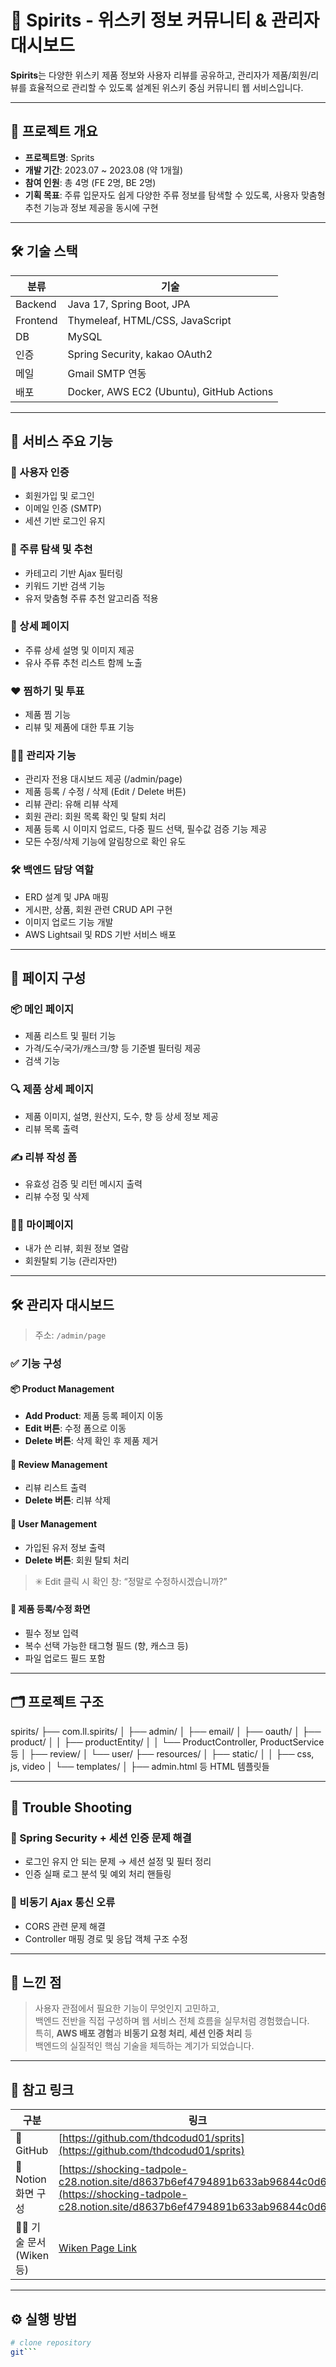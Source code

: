# 🥃 Spirits - 위스키 정보 커뮤니티 & 관리자 대시보드

**Spirits**는 다양한 위스키 제품 정보와 사용자 리뷰를 공유하고, 관리자가 제품/회원/리뷰를 효율적으로 관리할 수 있도록 설계된 위스키 중심 커뮤니티 웹 서비스입니다.

---

## 📌 프로젝트 개요

- **프로젝트명**: Sprits
- **개발 기간**: 2023.07 ~ 2023.08 (약 1개월)
- **참여 인원**: 총 4명 (FE 2명, BE 2명)
- **기획 목표**: 주류 입문자도 쉽게 다양한 주류 정보를 탐색할 수 있도록, 사용자 맞춤형 추천 기능과 정보 제공을 동시에 구현

---

## 🛠 기술 스택

| 분류 | 기술 |
|------|------|
| Backend | Java 17, Spring Boot, JPA |
| Frontend | Thymeleaf, HTML/CSS, JavaScript |
| DB | MySQL |
| 인증 | Spring Security, kakao OAuth2 |
| 메일 | Gmail SMTP 연동 |
| 배포 | Docker, AWS EC2 (Ubuntu), GitHub Actions |

---

## 🚀 서비스 주요 기능

### 👤 사용자 인증
- 회원가입 및 로그인
- 이메일 인증 (SMTP)
- 세션 기반 로그인 유지

### 🥃 주류 탐색 및 추천
- 카테고리 기반 Ajax 필터링
- 키워드 기반 검색 기능
- 유저 맞춤형 주류 추천 알고리즘 적용

### 🧾 상세 페이지
- 주류 상세 설명 및 이미지 제공
- 유사 주류 추천 리스트 함께 노출

### ❤️ 찜하기 및 투표
- 제품 찜 기능
- 리뷰 및 제품에 대한 투표 기능

### 🧑‍💼 관리자 기능
- 관리자 전용 대시보드 제공 (/admin/page)
- 제품 등록 / 수정 / 삭제 (Edit / Delete 버튼)
- 리뷰 관리: 유해 리뷰 삭제
- 회원 관리: 회원 목록 확인 및 탈퇴 처리
- 제품 등록 시 이미지 업로드, 다중 필드 선택, 필수값 검증 기능 제공
- 모든 수정/삭제 기능에 알림창으로 확인 유도

### 🛠️ 백엔드 담당 역할
- ERD 설계 및 JPA 매핑
- 게시판, 상품, 회원 관련 CRUD API 구현
- 이미지 업로드 기능 개발
- AWS Lightsail 및 RDS 기반 서비스 배포

---

## 🧾 페이지 구성

### 📦 메인 페이지
- 제품 리스트 및 필터 기능
- 가격/도수/국가/캐스크/향 등 기준별 필터링 제공
- 검색 기능

### 🔍 제품 상세 페이지
- 제품 이미지, 설명, 원산지, 도수, 향 등 상세 정보 제공
- 리뷰 목록 출력

### ✍ 리뷰 작성 폼
- 유효성 검증 및 리턴 메시지 출력
- 리뷰 수정 및 삭제

### 🧑‍💻 마이페이지
- 내가 쓴 리뷰, 회원 정보 열람
- 회원탈퇴 기능 (관리자만)

---

## 🛠 관리자 대시보드

> 주소: `/admin/page`

### ✅ 기능 구성

#### 📦 Product Management
- **Add Product**: 제품 등록 페이지 이동
- **Edit 버튼**: 수정 폼으로 이동  
- **Delete 버튼**: 삭제 확인 후 제품 제거

#### 💬 Review Management
- 리뷰 리스트 출력
- **Delete 버튼**: 리뷰 삭제

#### 👥 User Management
- 가입된 유저 정보 출력
- **Delete 버튼**: 회원 탈퇴 처리

> ✳️ Edit 클릭 시 확인 창: “정말로 수정하시겠습니까?”

#### 📝 제품 등록/수정 화면
- 필수 정보 입력
- 복수 선택 가능한 태그형 필드 (향, 캐스크 등)
- 파일 업로드 필드 포함

---

## 🗂️ 프로젝트 구조

spirits/
├── com.ll.spirits/
│ ├── admin/
│ ├── email/
│ ├── oauth/
│ ├── product/
│ │ ├── productEntity/
│ │ └── ProductController, ProductService 등
│ ├── review/
│ └── user/
├── resources/
│ ├── static/
│ │ ├── css, js, video
│ └── templates/
│ ├── admin.html 등 HTML 템플릿들

---

## 🐛 Trouble Shooting

### 🔐 Spring Security + 세션 인증 문제 해결
- 로그인 유지 안 되는 문제 → 세션 설정 및 필터 정리
- 인증 실패 로그 분석 및 예외 처리 핸들링

### 🔄 비동기 Ajax 통신 오류
- CORS 관련 문제 해결
- Controller 매핑 경로 및 응답 객체 구조 수정

---

## 💬 느낀 점

> 사용자 관점에서 필요한 기능이 무엇인지 고민하고,  
> 백엔드 전반을 직접 구성하며 웹 서비스 전체 흐름을 실무처럼 경험했습니다.  
> 특히, **AWS 배포 경험**과 **비동기 요청 처리**, **세션 인증 처리** 등  
> 백엔드의 실질적인 핵심 기술을 체득하는 계기가 되었습니다.

---

## 📎 참고 링크

| 구분 | 링크 |
|------|------|
| 🔗 GitHub | [https://github.com/thdcodud01/sprits](https://github.com/thdcodud01/sprits) |
| 🧾 Notion 화면 구성 | [https://shocking-tadpole-c28.notion.site/d8637b6ef4794891b633ab96844c0d6d](https://shocking-tadpole-c28.notion.site/d8637b6ef4794891b633ab96844c0d6d) |
| 🧑‍💻 기술 문서 (Wiken 등) | [Wiken Page Link]([https://wiken.io/](https://www.slog.gg/p/12755)) |

---

## ⚙️ 실행 방법

```bash
# clone repository
git```






